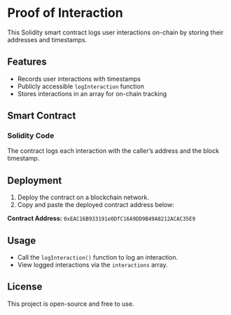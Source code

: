 # Proof of Interaction

This Solidity smart contract logs user interactions on-chain by storing their addresses and timestamps.

## Features
- Records user interactions with timestamps
- Publicly accessible `logInteraction` function
- Stores interactions in an array for on-chain tracking

## Smart Contract
### Solidity Code
The contract logs each interaction with the caller’s address and the block timestamp.

## Deployment
1. Deploy the contract on a blockchain network.
2. Copy and paste the deployed contract address below:

**Contract Address:** `0xEAC16B933191e0DfC16A9DD9B49A8212ACAC35E9`

## Usage
- Call the `logInteraction()` function to log an interaction.
- View logged interactions via the `interactions` array.

## License
This project is open-source and free to use.

